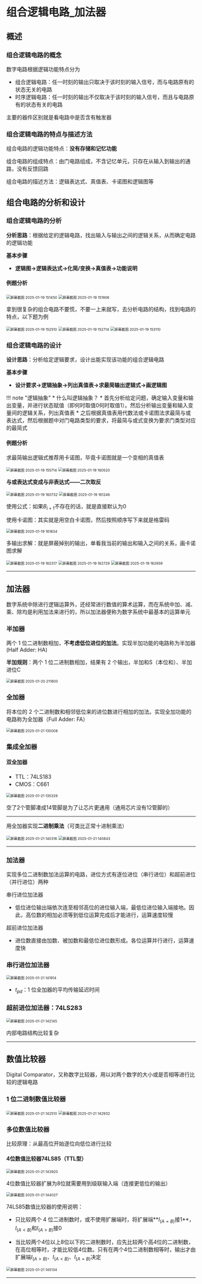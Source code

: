 # 组合逻辑电路_加法器

## 概述

### 组合逻辑电路的概念

数字电路根据逻辑功能特点分为

* 组合逻辑电路：任一时刻的输出只取决于该时刻的输入信号，而与电路原有的状态无关的电路
* 时序逻辑电路：任一时刻的输出不仅取决于该时刻的输入信号，而且与电路原有的状态有关的电路

主要的器件区别就是看电路中是否含有触发器

### 组合逻辑电路的特点与描述方法

组合电路的逻辑功能特点：**没有存储和记忆功能**

组合电路的组成特点：由门电路组成，不含记忆单元，只存在从输入到输出的通路，没有反馈回路

组合电路的描述方法：逻辑表达式、真值表、卡诺图和逻辑图等

## 组合电路的分析和设计

### 组合逻辑电路的分析

**分析思路**：根据给定的逻辑电路，找出输入与输出之间的逻辑关系，从而确定电路的逻辑功能

**基本步骤**

* **逻辑图$\rightarrow$逻辑表达式$\rightarrow$化简/变换$\rightarrow$真值表$\rightarrow$功能说明**

#### 例题分析

<img src="https://wbx-1328220477.cos.ap-shanghai.myqcloud.com/202501191515458.png" alt="屏幕截图 2025-01-19 151450" style="zoom:67%;" />

<img src="https://wbx-1328220477.cos.ap-shanghai.myqcloud.com/202501191519749.png" alt="屏幕截图 2025-01-19 151906" style="zoom:67%;" />

拿到很复杂的组合电路不要慌，不要一上来就写，去分析电路的结构，找到电路的特点，以下题为例

<img src="https://wbx-1328220477.cos.ap-shanghai.myqcloud.com/202501191525278.png" alt="屏幕截图 2025-01-19 152510" style="zoom:67%;" />

<img src="https://wbx-1328220477.cos.ap-shanghai.myqcloud.com/202501191527598.png" alt="屏幕截图 2025-01-19 152714" style="zoom:67%;" />

<img src="https://wbx-1328220477.cos.ap-shanghai.myqcloud.com/202501191532064.png" alt="屏幕截图 2025-01-19 153110" style="zoom:67%;" />

### 组合逻辑电路的设计

**设计思路**：分析给定逻辑要求，设计出能实现该功能的组合逻辑电路

**基本步骤**

* **设计要求$\rightarrow$逻辑抽象$\rightarrow$列出真值表$\rightarrow$求最简输出逻辑式$\rightarrow$画逻辑图**

!!! note "逻辑抽象"
	* 什么叫逻辑抽象？
	* 首先分析给定问题，确定输入变量和输出变量，并进行状态赋值（即何时取值0何时取值1）。然后分析输出变量和输入变量间的逻辑关系，列出真值表
	* 之后根据真值表用代数法或卡诺图法求最简与或表达式，然后根据题中对门电路类型的要求，将最简与或式变换为要求门类型对应的最简式

#### 例题分析

求最简输出逻辑式推荐用卡诺图，毕竟卡诺图就是一个变相的真值表

<img src="https://wbx-1328220477.cos.ap-shanghai.myqcloud.com/202501191557522.png" alt="屏幕截图 2025-01-19 155714" style="zoom:67%;" />

<img src="https://wbx-1328220477.cos.ap-shanghai.myqcloud.com/202501191605728.png" alt="屏幕截图 2025-01-19 160520" style="zoom:67%;" />

**与或表达式变成与非表达式——二次取反**

<img src="https://wbx-1328220477.cos.ap-shanghai.myqcloud.com/202501191608644.png" alt="屏幕截图 2025-01-19 160732" style="zoom:67%;" />

<img src="https://wbx-1328220477.cos.ap-shanghai.myqcloud.com/202501191612654.png" alt="屏幕截图 2025-01-19 161246" style="zoom:67%;" />

使用公式：如果$B_{i+1}$不存在的话，就是直接默认为0

使用卡诺图：其实就是用空白卡诺图，然后按照顺序写下来就是格雷码

<img src="https://wbx-1328220477.cos.ap-shanghai.myqcloud.com/202501191618294.png" alt="屏幕截图 2025-01-19 161834" style="zoom:67%;" />

多输出求解：就是屏蔽掉别的输出，单看我当前的输出和输入之间的关系，画卡诺图求解

<img src="https://wbx-1328220477.cos.ap-shanghai.myqcloud.com/202501191623767.png" alt="屏幕截图 2025-01-19 162317" style="zoom:67%;" />

<img src="https://wbx-1328220477.cos.ap-shanghai.myqcloud.com/202501191627137.png" alt="屏幕截图 2025-01-19 162729" style="zoom:67%;" />

<img src="https://wbx-1328220477.cos.ap-shanghai.myqcloud.com/202501191630891.png" alt="屏幕截图 2025-01-19 162959" style="zoom:67%;" />

---

## 加法器

数字系统中除进行逻辑运算外，还经常进行数值的算术运算，而在系统中加、减、乘、除均是利用加法来进行的，所以加法器便称为数字系统中最基本的运算单元

### 半加器

两个 1 位二进制数相加，**不考虑低位进位的加法**。实现半加功能的电路称为半加器(Half Adder: HA)

**半加规则**：两个 1 位二进制数相加，结果有 2 个输出，半加和S（本位和）、半加进位C

<img src="https://wbx-1328220477.cos.ap-shanghai.myqcloud.com/202501202118308.png" alt="屏幕截图 2025-01-20 211800" style="zoom:67%;" />

### 全加器

将本位的 2 个二进制数和相邻低位来的进位数进行相加的加法。实现全加功能的电路称为全加器（Full Adder: FA）

<img src="https://wbx-1328220477.cos.ap-shanghai.myqcloud.com/202501211350360.png" alt="屏幕截图 2025-01-21 135008" style="zoom:67%;" />

### 集成全加器

#### 双全加器

* TTL：74LS183
* CMOS：C661

<img src="https://wbx-1328220477.cos.ap-shanghai.myqcloud.com/202501211353087.png" alt="屏幕截图 2025-01-21 135329" style="zoom:67%;" />

空了2个管脚凑成14管脚是为了让芯片更通用（通用芯片没有12管脚的）

---

用全加器实现**二进制乘法**（可类比正常十进制乘法）

<img src="https://wbx-1328220477.cos.ap-shanghai.myqcloud.com/202501211404704.png" alt="屏幕截图 2025-01-21 140316" style="zoom:67%;" />

<img src="https://wbx-1328220477.cos.ap-shanghai.myqcloud.com/202501211408293.png" alt="屏幕截图 2025-01-21 140843" style="zoom:67%;" />

---

### 加法器

实现多位二进制数加法运算的电路，进位方式有逐位进位（串行进位）和超前进位（并行进位）两种

串行进位加法器

* 低位进位输出端依次连至相邻高位的进位输入端，最低位进位输入端接地。因此，高位数的相加必须等到低位运算完成后才能进行，运算速度较慢

超前进位加法器

* 进位数直接由加数、被加数和最低位进位数形成。各位运算并行进行，运算速度快

### 串行进位加法器

<img src="https://wbx-1328220477.cos.ap-shanghai.myqcloud.com/202501211419648.png" alt="屏幕截图 2025-01-21 141914" style="zoom:67%;" />

* $t_{pd}$：1 位全加器的平均传输延迟时间

### 超前进位加法器：74LS283

<img src="https://wbx-1328220477.cos.ap-shanghai.myqcloud.com/202501211421374.png" alt="屏幕截图 2025-01-21 142145" style="zoom:67%;" />

内部电路结构比较复杂

---

## 数值比较器

Digital Comparator，又称数字比较器，用以对两个数字的大小或是否相等进行比较的逻辑电路

### 1 位二进制数值比较器

<img src="https://wbx-1328220477.cos.ap-shanghai.myqcloud.com/202501211425624.png" alt="屏幕截图 2025-01-21 142510" style="zoom:67%;" />

<img src="https://wbx-1328220477.cos.ap-shanghai.myqcloud.com/202501211429146.png" alt="屏幕截图 2025-01-21 142932" style="zoom:67%;" />

### 多位数值比较器

比较原理：从最高位开始逐位向低位进行比较

#### 4位数值比较器74LS85（TTL型）

<img src="https://wbx-1328220477.cos.ap-shanghai.myqcloud.com/202501211439906.png" alt="屏幕截图 2025-01-21 143920" style="zoom:67%;" />

4位数值比较器扩展为8位就需要用到级联输入端（连接更低位的输出）

<img src="https://wbx-1328220477.cos.ap-shanghai.myqcloud.com/202501211440506.png" alt="屏幕截图 2025-01-21 144027" style="zoom:67%;" />

74LS85数值比较器的使用说明：

* 只比较两个 4 位二进制数时，或不使用扩展端时，将扩展端**$I_{(A=B)}$接1**，$I_{(A<B)}$和$I_{(A>B)}$接0

* 当比较两个4位以上8位以下的二进制数时，应先比较两个高4位的二进制数，在高位相等时，才能比较低4位数。只有在两个4位二进制数相等时，输出才由扩展端$I_{(A>B)}$、$I_{(A<B)}$、$I_{(A=B)}$决定

<img src="https://wbx-1328220477.cos.ap-shanghai.myqcloud.com/202501211451168.png" alt="屏幕截图 2025-01-21 145134" style="zoom:67%;" />

---

